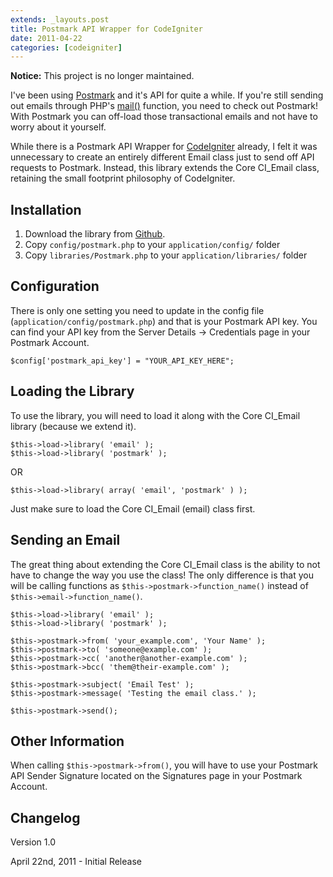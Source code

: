 ```yaml
---
extends: _layouts.post
title: Postmark API Wrapper for CodeIgniter
date: 2011-04-22
categories: [codeigniter]
---
```

**Notice:** This project is no longer maintained.

I've been using [Postmark](http://postmarkapp.com/) and it's API for quite a while. If you're still sending out emails through PHP's [mail()](http://php.net/mail) function, you need to check out Postmark! With Postmark you can off-load those transactional emails and not have to worry about it yourself.

While there is a Postmark API Wrapper for [CodeIgniter](http://codeigniter.com/) already, I felt it was unnecessary to create an entirely different Email class just to send off API requests to Postmark. Instead, this library extends the Core CI_Email class, retaining the small footprint philosophy of CodeIgniter.

## Installation

1.  Download the library from [Github](http://github.com/jrtashjian/postmark-codeigniter).
2.  Copy `config/postmark.php` to your `application/config/` folder
3.  Copy `libraries/Postmark.php` to your `application/libraries/` folder

## Configuration

There is only one setting you need to update in the config file (`application/config/postmark.php`) and that is your Postmark API key. You can find your API key from the Server Details -> Credentials page in your Postmark Account.

```
$config['postmark_api_key'] = "YOUR_API_KEY_HERE";
```

## Loading the Library

To use the library, you will need to load it along with the Core CI_Email library (because we extend it).

```
$this->load->library( 'email' );
$this->load->library( 'postmark' );
```

OR

```
$this->load->library( array( 'email', 'postmark' ) );
```

Just make sure to load the Core CI_Email (email) class first.

## Sending an Email

The great thing about extending the Core CI_Email class is the ability to not have to change the way you use the class! The only difference is that you will be calling functions as `$this->postmark->function_name()` instead of `$this->email->function_name()`.

```
$this->load->library( 'email' );
$this->load->library( 'postmark' );

$this->postmark->from( 'your_example.com', 'Your Name' );
$this->postmark->to( 'someone@example.com' );
$this->postmark->cc( 'another@another-example.com' );
$this->postmark->bcc( 'them@their-example.com' );

$this->postmark->subject( 'Email Test' );
$this->postmark->message( 'Testing the email class.' );

$this->postmark->send();
```

## Other Information

When calling `$this->postmark->from()`, you will have to use your Postmark API Sender Signature located on the Signatures page in your Postmark Account.

## Changelog

Version 1.0

April 22nd, 2011 - Initial Release